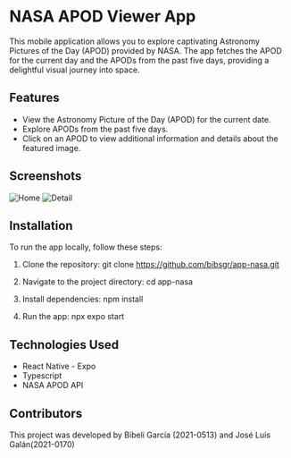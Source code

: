 # NASA APOD Viewer App

This mobile application allows you to explore captivating Astronomy Pictures of the Day (APOD) provided by NASA. The app fetches the APOD for the current day and the APODs from the past five days, providing a delightful visual journey into space.

## Features

- View the Astronomy Picture of the Day (APOD) for the current date.
- Explore APODs from the past five days.
- Click on an APOD to view additional information and details about the featured image.

## Screenshots

![Home](https://github.com/bibsgr/app-nasa/assets/130812620/cbb7efb2-09ac-4b58-96e2-36c543d51dee)
![Detail](https://github.com/bibsgr/app-nasa/assets/130812620/7e8d9e37-9c8c-4bf7-bc0a-a0eab98bb779)

## Installation

To run the app locally, follow these steps:

1. Clone the repository:
   git clone https://github.com/bibsgr/app-nasa.git
   
2. Navigate to the project directory:
   cd app-nasa
   
3. Install dependencies:
   npm install

4. Run the app:
   npx expo start

## Technologies Used
- React Native - Expo
- Typescript
- NASA APOD API

## Contributors
This project was developed by Bibeli García (2021-0513) and José Luis Galán(2021-0170)